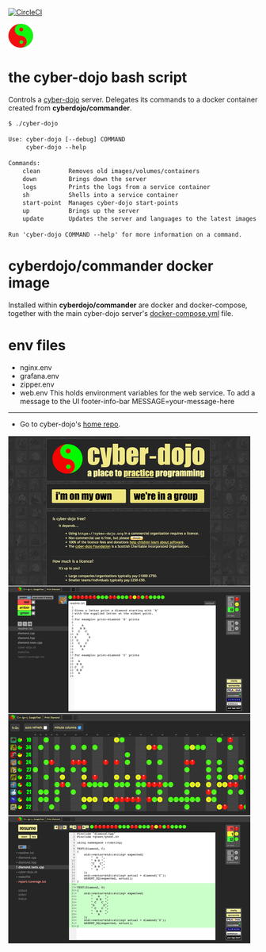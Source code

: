 
[![CircleCI](https://circleci.com/gh/cyber-dojo/commander.svg?style=svg)](https://circleci.com/gh/cyber-dojo/commander)

<img src="https://raw.githubusercontent.com/cyber-dojo/nginx/master/images/home_page_logo.png" alt="cyber-dojo yin/yang logo" width="50px" height="50px"/>

# the cyber-dojo bash script

Controls a [cyber-dojo](https://cyber-dojo.org) server.
Delegates its commands to a docker container created from
**cyberdojo/commander**.

```text
$ ./cyber-dojo

Use: cyber-dojo [--debug] COMMAND
     cyber-dojo --help

Commands:
    clean        Removes old images/volumes/containers
    down         Brings down the server
    logs         Prints the logs from a service container
    sh           Shells into a service container
    start-point  Manages cyber-dojo start-points
    up           Brings up the server
    update       Updates the server and languages to the latest images

Run 'cyber-dojo COMMAND --help' for more information on a command.
```

# cyberdojo/commander docker image

Installed within **cyberdojo/commander** are docker and docker-compose, together with the
main cyber-dojo server's
[docker-compose.yml](https://github.com/cyber-dojo/commander/blob/master/docker-compose.yml)
file.

# env files

- nginx.env
- grafana.env
- zipper.env
- web.env
This holds environment variables for the web service.
To add a message to the UI footer-info-bar
MESSAGE=your-message-here

- - - -

* Go to cyber-dojo's [home repo](https://github.com/cyber-dojo/cyber-dojo).

![cyber-dojo.org home page](https://github.com/cyber-dojo/cyber-dojo/blob/master/shared/home_page_snapshot.png)
